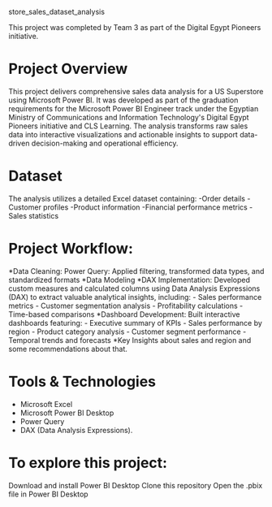 store_sales_dataset_analysis

This project was completed by Team 3 as part of the Digital Egypt Pioneers initiative.

# Project Overview
This project delivers comprehensive sales data analysis for a US Superstore using Microsoft Power BI. It was developed as part of the graduation requirements for the Microsoft Power BI Engineer track under the Egyptian Ministry of Communications and Information Technology's Digital Egypt Pioneers initiative and CLS Learning.
The analysis transforms raw sales data into interactive visualizations and actionable insights to support data-driven decision-making and operational efficiency.

# Dataset
The analysis utilizes a detailed Excel dataset containing:
-Order details
-Customer profiles
-Product information
-Financial performance metrics
-Sales statistics

# Project Workflow:
*Data Cleaning: Power Query: Applied filtering, transformed data types, and standardized formats
*Data Modeling
*DAX Implementation: Developed custom measures and calculated columns using Data Analysis Expressions (DAX) to extract valuable analytical insights, including:
	- Sales performance metrics
	- Customer segmentation analysis
	- Profitability calculations
	- Time-based comparisons
*Dashboard Development: Built interactive dashboards featuring:
	- Executive summary of KPIs
	- Sales performance by region
	- Product category analysis
	- Customer segment performance
	- Temporal trends and forecasts
*Key Insights about sales and region and some recommendations about that.


# Tools & Technologies
- Microsoft Excel
- Microsoft Power BI Desktop
- Power Query
- DAX (Data Analysis Expressions).


# To explore this project:

Download and install Power BI Desktop
Clone this repository
Open the .pbix file in Power BI Desktop